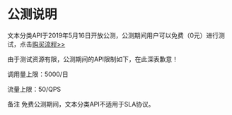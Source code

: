 # 公测说明

文本分类API于2019年5月16日开放公测，公测期间用户可以免费（0元）进行测试，点击[购买流程>>](../Pricing/Purchase-Process.md)

由于测试资源有限，公测期间的API限制如下，在此深表歉意！

调用量上限：5000/日 

流量上限：50/QPS

备注
免费公测期间，文本分类API不适用于SLA协议。
